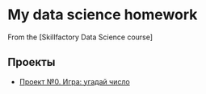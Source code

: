 # My data science homework
From the [Skillfactory Data Science course]

## Проекты
* [Проект №0. Игра: угадай число](https://github.com/Darya-Pol/homework_data/tree/main/Progect%200)
